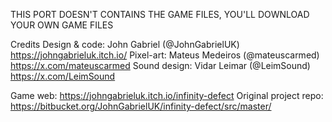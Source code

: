 THIS PORT DOESN'T CONTAINS THE GAME FILES, YOU'LL DOWNLOAD YOUR OWN GAME FILES

Credits
Design & code: John Gabriel (@JohnGabrielUK) https://johngabrieluk.itch.io/
Pixel-art: Mateus Medeiros (@mateuscarmed) https://x.com/mateuscarmed
Sound design: Vidar Leimar (@LeimSound) https://x.com/LeimSound

Game web: https://johngabrieluk.itch.io/infinity-defect
Original project repo: https://bitbucket.org/JohnGabrielUK/infinity-defect/src/master/
